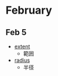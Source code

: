 # February

## Feb 5
* [extent](https://ejje.weblio.jp/content/extent)
  * 範囲
* [radius](https://ejje.weblio.jp/content/radius)
  * 半径